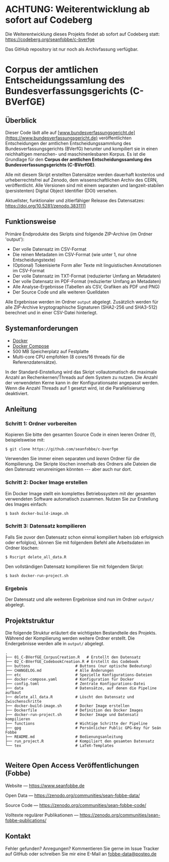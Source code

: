 # ACHTUNG: Weiterentwicklung ab sofort auf Codeberg

Die Weiterentwicklung dieses Projekts findet ab sofort auf Codeberg statt: https://codeberg.org/seanfobbe/c-bverfge

Das GitHub repository ist nur noch als Archivfassung verfügbar.


# Corpus der amtlichen Entscheidungssamlung des Bundesverfassungsgerichts (C-BVerfGE)


## Überblick

Dieser Code lädt alle auf [www.bundesverfassungsgericht.de](https://www.bundesverfassungsgericht.de) veröffentlichten Entscheidungen der amtlichen Entscheidungssammlung des Bundesverfassungsgerichts (BVerfG) herunter und kompiliert sie in einen reichhaltigen menschen- und maschinenlesbaren Korpus. Es ist die Grundlage für den **Corpus der amtlichen Entscheidungssamlung des Bundesverfassungsgerichts (C-BVerfGE)**.

Alle mit diesem Skript erstellten Datensätze werden dauerhaft kostenlos und urheberrechtsfrei auf Zenodo, dem wissenschaftlichen Archiv des CERN, veröffentlicht. Alle Versionen sind mit einem separaten und langzeit-stabilen (persistenten) Digital Object Identifier (DOI) versehen.

Aktuellster, funktionaler und zitierfähiger Release des Datensatzes: <https://doi.org/10.5281/zenodo.3831111>


##  Funktionsweise

Primäre Endprodukte des Skripts sind folgende ZIP-Archive (im Ordner 'output'):

-  Der volle Datensatz im CSV-Format
-  Die reinen Metadaten im CSV-Format (wie unter 1, nur ohne Entscheidungstexte)
-  (Optional) Tokenisierte Form aller Texte mit linguistischen Annotationen im CSV-Format
-  Der volle Datensatz im TXT-Format (reduzierter Umfang an Metadaten)
-  Der volle Datensatz im PDF-Format (reduzierter Umfang an Metadaten)
-  Alle Analyse-Ergebnisse (Tabellen als CSV, Grafiken als PDF und PNG)
-  Der Source Code und alle weiteren Quelldaten


Alle Ergebnisse werden im Ordner `output` abgelegt. Zusätzlich werden für alle ZIP-Archive kryptographische Signaturen (SHA2-256 und SHA3-512) berechnet und in einer CSV-Datei hinterlegt.



## Systemanforderungen

- [Docker](https://docs.docker.com/get-docker/)
- [Docker Compose](https://docs.docker.com/compose/install/)
- 500 MB Speicherplatz auf Festplatte
- Multi-core CPU empfohlen (8 cores/16 threads für die Referenzdatensätze). 


In der Standard-Einstellung wird das Skript vollautomatisch die maximale Anzahl an Rechenkernen/Threads auf dem System zu nutzen. Die Anzahl der verwendeten Kerne kann in der Konfigurationsatei angepasst werden. Wenn die Anzahl Threads auf 1 gesetzt wird, ist die Parallelisierung deaktiviert.



## Anleitung


### Schritt 1: Ordner vorbereiten

Kopieren Sie bitte den gesamten Source Code in einen leeren Ordner (!), beispielsweise mit:

```
$ git clone https://github.com/seanfobbe/c-bverfge
```

Verwenden Sie immer einen separaten und *leeren* Ordner für die Kompilierung. Die Skripte löschen innerhalb des Ordners alle Dateien die den Datensatz verunreinigen könnten --- aber auch nur dort.


### Schritt 2: Docker Image erstellen

Ein Docker Image stellt ein komplettes Betriebssystem mit der gesamten verwendeten Software automatisch zusammen. Nutzen Sie zur Erstellung des Images einfach:

```
$ bash docker-build-image.sh
```

### Schritt 3: Datensatz kompilieren

Falls Sie zuvor den Datensatz schon einmal kompiliert haben (ob erfolgreich oder erfolglos), können Sie mit folgendem Befehl alle Arbeitsdaten im Ordner löschen:

```
$ Rscript delete_all_data.R
```

Den vollständigen Datensatz kompilieren Sie mit folgendem Skript:

```
$ bash docker-run-project.sh
```


### Ergebnis

Der Datensatz und alle weiteren Ergebnisse sind nun im Ordner `output/` abgelegt.



## Projektstruktur

Die folgende Struktur erläutert die wichtigsten Bestandteile des Projekts. Während der Kompilierung werden weitere Ordner erstellt. Die Endergebnisse werden alle in `output/` abgelegt.

 
``` 
.
├── 01_C-BVerfGE_CorpusCreation.R   # Erstellt den Datensatz
├── 02_C-BVerfGE_CodebookCreation.R # Erstellt das Codebook
├── buttons                    # Buttons (nur optische Bedeutung)
├── CHANGELOG.md               # Alle Änderungen
├── etc                        # Spezielle Konfigurations-Dateien
├── docker-compose.yaml        # Konfiguration für Docker
├── config.toml                # Zentrale Konfigurations-Datei
├── data                       # Datensätze, auf denen die Pipeline aufbaut
├── delete_all_data.R          # Löscht den Datensatz und Zwischenschritte
├── docker-build-image.sh      # Docker Image erstellen
├── Dockerfile                 # Definition des Docker Images
├── docker-run-project.sh      # Docker Image und Datensatz kompilieren
├── functions                  # Wichtige Schritte der Pipeline
├── gpg                        # Persönlicher Public GPG-Key für Seán Fobbe
├── README.md                  # Bedienungsanleitung
├── run_project.R              # Kompiliert den gesamten Datensatz
└── tex                        # LaTeX-Templates


``` 


 

## Weitere Open Access Veröffentlichungen (Fobbe)

Website — https://www.seanfobbe.de

Open Data  —  https://zenodo.org/communities/sean-fobbe-data/

Source Code  —  https://zenodo.org/communities/sean-fobbe-code/

Volltexte regulärer Publikationen  —  https://zenodo.org/communities/sean-fobbe-publications/



## Kontakt

Fehler gefunden? Anregungen? Kommentieren Sie gerne im Issue Tracker auf GitHub oder schreiben Sie mir eine E-Mail an [fobbe-data@posteo.de](fobbe-data@posteo.de)
